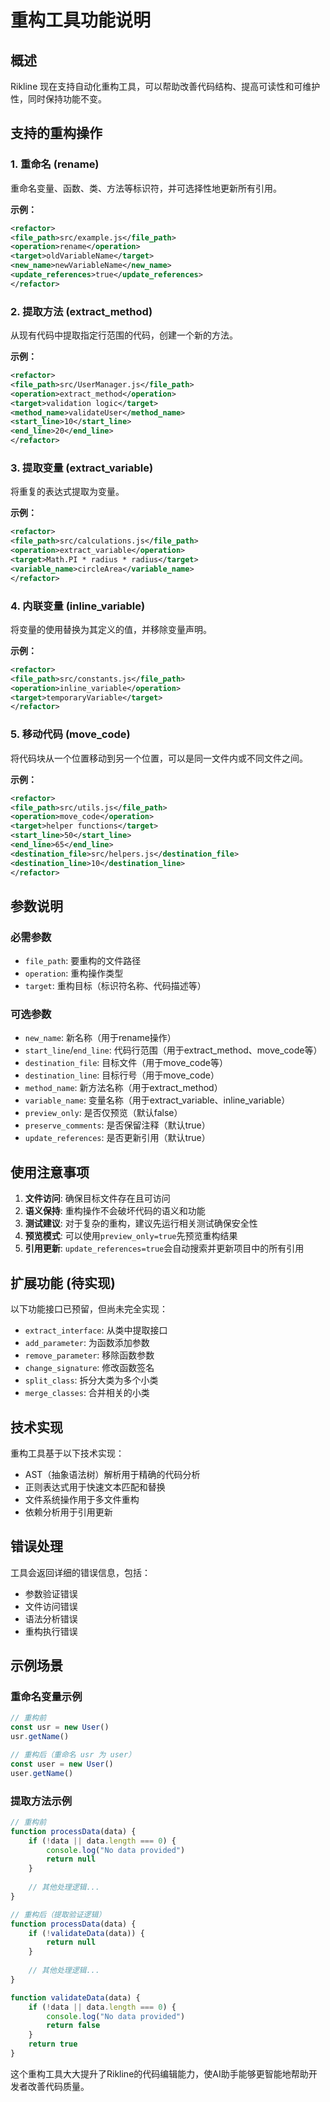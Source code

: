 # 重构工具功能说明

## 概述

Rikline 现在支持自动化重构工具，可以帮助改善代码结构、提高可读性和可维护性，同时保持功能不变。

## 支持的重构操作

### 1. 重命名 (rename)
重命名变量、函数、类、方法等标识符，并可选择性地更新所有引用。

**示例：**
```xml
<refactor>
<file_path>src/example.js</file_path>
<operation>rename</operation>
<target>oldVariableName</target>
<new_name>newVariableName</new_name>
<update_references>true</update_references>
</refactor>
```

### 2. 提取方法 (extract_method)
从现有代码中提取指定行范围的代码，创建一个新的方法。

**示例：**
```xml
<refactor>
<file_path>src/UserManager.js</file_path>
<operation>extract_method</operation>
<target>validation logic</target>
<method_name>validateUser</method_name>
<start_line>10</start_line>
<end_line>20</end_line>
</refactor>
```

### 3. 提取变量 (extract_variable)
将重复的表达式提取为变量。

**示例：**
```xml
<refactor>
<file_path>src/calculations.js</file_path>
<operation>extract_variable</operation>
<target>Math.PI * radius * radius</target>
<variable_name>circleArea</variable_name>
</refactor>
```

### 4. 内联变量 (inline_variable)
将变量的使用替换为其定义的值，并移除变量声明。

**示例：**
```xml
<refactor>
<file_path>src/constants.js</file_path>
<operation>inline_variable</operation>
<target>temporaryVariable</target>
</refactor>
```

### 5. 移动代码 (move_code)
将代码块从一个位置移动到另一个位置，可以是同一文件内或不同文件之间。

**示例：**
```xml
<refactor>
<file_path>src/utils.js</file_path>
<operation>move_code</operation>
<target>helper functions</target>
<start_line>50</start_line>
<end_line>65</end_line>
<destination_file>src/helpers.js</destination_file>
<destination_line>10</destination_line>
</refactor>
```

## 参数说明

### 必需参数
- `file_path`: 要重构的文件路径
- `operation`: 重构操作类型
- `target`: 重构目标（标识符名称、代码描述等）

### 可选参数
- `new_name`: 新名称（用于rename操作）
- `start_line`/`end_line`: 代码行范围（用于extract_method、move_code等）
- `destination_file`: 目标文件（用于move_code等）
- `destination_line`: 目标行号（用于move_code）
- `method_name`: 新方法名称（用于extract_method）
- `variable_name`: 变量名称（用于extract_variable、inline_variable）
- `preview_only`: 是否仅预览（默认false）
- `preserve_comments`: 是否保留注释（默认true）
- `update_references`: 是否更新引用（默认true）

## 使用注意事项

1. **文件访问**: 确保目标文件存在且可访问
2. **语义保持**: 重构操作不会破坏代码的语义和功能
3. **测试建议**: 对于复杂的重构，建议先运行相关测试确保安全性
4. **预览模式**: 可以使用`preview_only=true`先预览重构结果
5. **引用更新**: `update_references=true`会自动搜索并更新项目中的所有引用

## 扩展功能 (待实现)

以下功能接口已预留，但尚未完全实现：
- `extract_interface`: 从类中提取接口
- `add_parameter`: 为函数添加参数
- `remove_parameter`: 移除函数参数
- `change_signature`: 修改函数签名
- `split_class`: 拆分大类为多个小类
- `merge_classes`: 合并相关的小类

## 技术实现

重构工具基于以下技术实现：
- AST（抽象语法树）解析用于精确的代码分析
- 正则表达式用于快速文本匹配和替换
- 文件系统操作用于多文件重构
- 依赖分析用于引用更新

## 错误处理

工具会返回详细的错误信息，包括：
- 参数验证错误
- 文件访问错误
- 语法分析错误
- 重构执行错误

## 示例场景

### 重命名变量示例
```javascript
// 重构前
const usr = new User()
usr.getName()

// 重构后（重命名 usr 为 user）
const user = new User()
user.getName()
```

### 提取方法示例
```javascript
// 重构前
function processData(data) {
    if (!data || data.length === 0) {
        console.log("No data provided")
        return null
    }
    
    // 其他处理逻辑...
}

// 重构后（提取验证逻辑）
function processData(data) {
    if (!validateData(data)) {
        return null
    }
    
    // 其他处理逻辑...
}

function validateData(data) {
    if (!data || data.length === 0) {
        console.log("No data provided")
        return false
    }
    return true
}
```

这个重构工具大大提升了Rikline的代码编辑能力，使AI助手能够更智能地帮助开发者改善代码质量。 